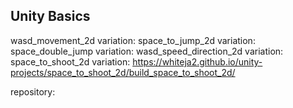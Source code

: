 ## Unity Basics

wasd_movement_2d variation: 
space_to_jump_2d variation:
space_double_jump variation: 
wasd_speed_direction_2d variation: 
space_to_shoot_2d variation: https://whiteja2.github.io/unity-projects/space_to_shoot_2d/build_space_to_shoot_2d/

repository: 
